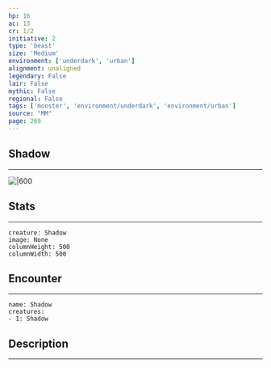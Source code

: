 ```yaml
---
hp: 16
ac: 13
cr: 1/2
initiative: 2
type: 'beast'    
size: 'Medium'
environment: ['underdark', 'urban']
alignment: unaligned
legendary: False
lair: False
mythic: False
regional: False
tags: ['monster', 'environment/underdark', 'environment/urban']
source: "MM"
page: 269
---
```


## Shadow
---

![|600](D:/Program%20Files/5e.tools/img/bestiary/MM/Shadow.jpg)

## Stats
---

```statblock
creature: Shadow
image: None
columnHeight: 500
columnWidth: 500
```

## Encounter
---

```encounter-table
name: Shadow
creatures:
- 1: Shadow
```

## Description
---




